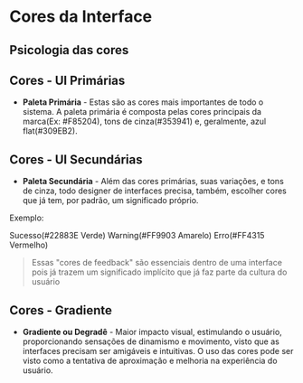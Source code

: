 # Cores da Interface

## **Psicologia das cores**

## Cores - UI Primárias

* **Paleta Primária** - Estas são as cores mais importantes de todo o sistema. A paleta primária é composta pelas cores principais da marca(Ex: #F85204), tons de cinza(#353941) e, geralmente, azul flat(#309EB2).

## Cores - UI Secundárias

* **Paleta Secundária** - Além das cores primárias, suas variações, e tons de cinza, todo designer de interfaces precisa, também, escolher cores que já tem, por padrão, um significado próprio.

Exemplo:

Sucesso(#22883E Verde)
Warning(#FF9903 Amarelo)
Erro(#FF4315 Vermelho)

> Essas "cores de feedback" são essenciais dentro de uma interface pois já trazem um significado implícito que já faz parte da cultura do usuário

## Cores - Gradiente

* **Gradiente ou Degradê** - Maior impacto visual, estimulando o usuário, proporcionando sensações de dinamismo e movimento, visto que as interfaces precisam ser amigáveis e intuitivas. O uso das cores pode ser visto como a tentativa de aproximação e melhoria na experiência do usuário. 


